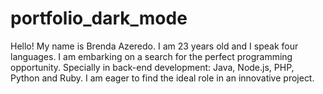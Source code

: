 # portfolio_dark_mode
Hello! My name is Brenda Azeredo. I am 23 years old and I speak four languages. I am embarking on a search for the perfect programming opportunity. Specially in back-end development: Java, Node.js, PHP, Python and Ruby. I am eager to find the ideal role in an innovative project.

